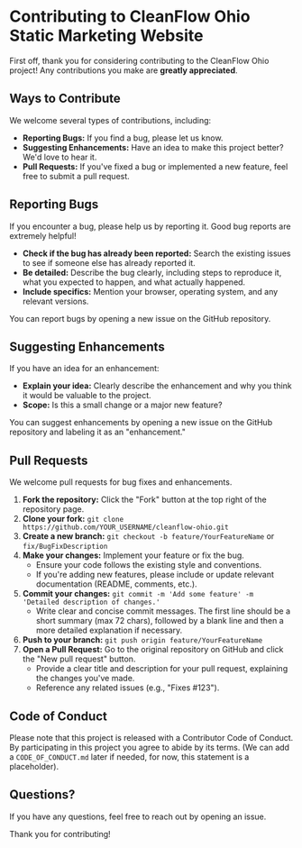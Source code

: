 # Contributing to CleanFlow Ohio Static Marketing Website

First off, thank you for considering contributing to the CleanFlow Ohio project! Any contributions you make are **greatly appreciated**.

## Ways to Contribute

We welcome several types of contributions, including:

*   **Reporting Bugs:** If you find a bug, please let us know.
*   **Suggesting Enhancements:** Have an idea to make this project better? We'd love to hear it.
*   **Pull Requests:** If you've fixed a bug or implemented a new feature, feel free to submit a pull request.

## Reporting Bugs

If you encounter a bug, please help us by reporting it. Good bug reports are extremely helpful!

*   **Check if the bug has already been reported:** Search the existing issues to see if someone else has already reported it.
*   **Be detailed:** Describe the bug clearly, including steps to reproduce it, what you expected to happen, and what actually happened.
*   **Include specifics:** Mention your browser, operating system, and any relevant versions.

You can report bugs by opening a new issue on the GitHub repository.

## Suggesting Enhancements

If you have an idea for an enhancement:

*   **Explain your idea:** Clearly describe the enhancement and why you think it would be valuable to the project.
*   **Scope:** Is this a small change or a major new feature?

You can suggest enhancements by opening a new issue on the GitHub repository and labeling it as an "enhancement."

## Pull Requests

We welcome pull requests for bug fixes and enhancements.

1.  **Fork the repository:** Click the "Fork" button at the top right of the repository page.
2.  **Clone your fork:** `git clone https://github.com/YOUR_USERNAME/cleanflow-ohio.git`
3.  **Create a new branch:** `git checkout -b feature/YourFeatureName` or `fix/BugFixDescription`
4.  **Make your changes:** Implement your feature or fix the bug.
    *   Ensure your code follows the existing style and conventions.
    *   If you're adding new features, please include or update relevant documentation (README, comments, etc.).
5.  **Commit your changes:** `git commit -m 'Add some feature' -m 'Detailed description of changes.'`
    *   Write clear and concise commit messages. The first line should be a short summary (max 72 chars), followed by a blank line and then a more detailed explanation if necessary.
6.  **Push to your branch:** `git push origin feature/YourFeatureName`
7.  **Open a Pull Request:** Go to the original repository on GitHub and click the "New pull request" button.
    *   Provide a clear title and description for your pull request, explaining the changes you've made.
    *   Reference any related issues (e.g., "Fixes #123").

## Code of Conduct

Please note that this project is released with a Contributor Code of Conduct. By participating in this project you agree to abide by its terms. (We can add a `CODE_OF_CONDUCT.md` later if needed, for now, this statement is a placeholder).

## Questions?

If you have any questions, feel free to reach out by opening an issue.

Thank you for contributing!
